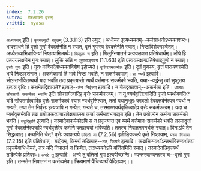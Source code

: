 ```yaml
---
index:  7.2.26
sutra:  णेरध्यायने वृत्तम्
vritti:  nyasa
---
```


`अध्ययनम्` इति। `कृत्यल्युटो बहूलम्` (3.3.113) इति ल्युट्। अधीयत इत्यध्ययनम्--कर्मसाधनोऽध्ययनशब्दः। भावसाधने हि वृत्तो गुणो देवदत्तेनेति न स्यात्, वृत्तं गुणस्य देवदत्तेनेति स्यात्। निष्ठाविशेषणञ्चैतत्। अध्येतव्याभिधायिन्यां निष्ठायामित्यर्थः। `णिलुक् च` इति। णिलुग्निपातनं प्रत्ययलक्षण प्रतिषेधार्थम्। लोपे हि प्रतययलक्षणेन गुणः स्यात्। लुकि सति `न लुमताङ्गस्य` (1.1.63) इति प्रत्ययलक्षणप्रतिषेधाद्गुणो न स्यात्। `वृत्तो गुणः` इति। गुणः कश्चिदेवाध्ययनविशेष इहोच्यते।
`वृत्तिरयमकर्मकः` इति। दृतं गुणस्य, वृत्तं पारायणस्येति भावे निष्ठादर्शनात्। अकर्मकाणां हि भावे निष्ठा भवति, न सकर्मकाणाम्। `स ण्यर्थे` इत्यादि। सोऽन्तर्भावितण्यर्थो यदा भवति तदा प्रकृत्यन्तो ण्यर्थे वर्त्तमानः सकर्मको भवति, यथा--वर्द्धन्तु त्वां सुष्टुतय इत्यत्र वृधिः। कथमेतद्विज्ञायते? इत्याह--`तेन निर्वृत्तम्` इत्यादि। न चैतद्वक्तव्यम्--अकर्मका इति। `धातवः सोपसर्गाः सकर्मका भवन्ति` इति सोपसर्गत्वादिह वृत्तेः सकर्मकत्वम्। न तु ण्यर्थवृत्तित्वादिति कृतो ण्यर्थावगतिः? यदि सोपसर्गात्वादिह वृत्तेः सकर्मकत्वं स्यान्न ण्यर्थवृत्तित्वात्, ततो यथानुभूतः क्मबलो देवदत्तदेनेत्यत्र ण्यर्थो न गम्यते, तथा तेन निर्वृत्तः इत्यत्रापि न गम्येत; गम्यते च, तस्माण्णयर्थवृत्तित्वादेव वृत्तेः सकर्मकत्वम्। यदा च ण्यर्थवृत्तर्भवति तदा प्रयोजकव्यापारापेक्षयाऽस्य कर्त्ता कर्मभावभापद्यत इति। तेन प्रयोज्येन कर्मणा सकर्मको भवति। `तद्वदिहापि` इत्यादि। यस्मादेवाकर्मकोऽपि स न प्रकृत्यन्त एव ण्यर्थे वर्त्तमानः सकर्मको भवति तस्माद्वृत्तो गुणो देवदत्तेनेत्यत्रापि ण्यर्थवृत्तेरेव कर्मणि क्तप्रत्ययो भविष्यति। ततश्च निपातनमनर्थकं स्यात्। विनाऽपि तेन सिद्धत्वात्। कथमिति चेत्? वृत्तेः क्वाप्रत्यये `उदितो वा` (7.2.56) इतीङ्विकल्पे कृते निष्ठायाम्, `यस्य विभाषा` (7.2.15) इति प्रतिषेधात्। यद्येवम्, किमर्थं तदित्याह--`तत् क्रियते` इत्यादि। कदाचिण्ण्यर्थोऽन्तर्भावितण्यर्थतया प्रकृत्यैवाभिधीयते, तत्र यदि निपातनं न क्रियेत, तदाध्ययनेऽपि वर्त्तितमिति स्यात्। तस्मादेतन्निवृत्त्यर्थं तदित्येके प्रतिपन्नः। `अपरे तु` इत्यादि। अन्ये तु वत्तितो गुण इत्यपीच्छन्ति। ण्यन्तस्याण्यन्तस्य च--वृत्तो गुण इति। तन्मतेन निपातनं न कर्त्तव्यमेव। क्रियमाणं वैचित्र्यार्थं वेदितव्यम्।।

